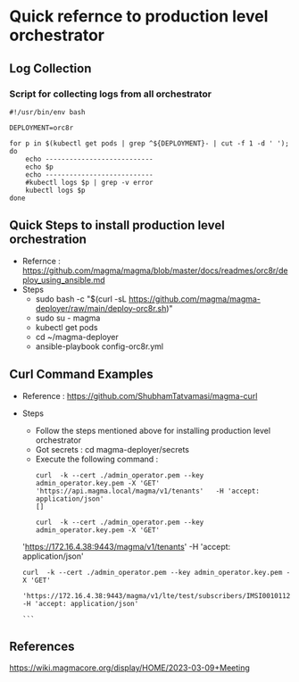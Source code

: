 # Quick refernce to production level orchestrator

## Log Collection
### Script for collecting logs from all orchestrator
```
#!/usr/bin/env bash

DEPLOYMENT=orc8r

for p in $(kubectl get pods | grep ^${DEPLOYMENT}- | cut -f 1 -d ' '); do
    echo ---------------------------
    echo $p
    echo ---------------------------
    #kubectl logs $p | grep -v error
    kubectl logs $p
done
```

## Quick Steps to install production level orchestration
* Refernce : https://github.com/magma/magma/blob/master/docs/readmes/orc8r/deploy_using_ansible.md
* Steps 
   - sudo bash -c "$(curl -sL https://github.com/magma/magma-deployer/raw/main/deploy-orc8r.sh)"
   - sudo su - magma
   - kubectl get pods
   - cd ~/magma-deployer
   - ansible-playbook config-orc8r.yml

## Curl Command Examples
* Reference : https://github.com/ShubhamTatvamasi/magma-curl
* Steps
    - Follow the steps mentioned above for installing production level orchestrator
    - Got secrets : cd magma-deployer/secrets
    - Execute the following command : 
      ```
      curl  -k --cert ./admin_operator.pem --key admin_operator.key.pem -X 'GET'   'https://api.magma.local/magma/v1/tenants'   -H 'accept: application/json'
      []

      curl  -k --cert ./admin_operator.pem --key admin_operator.key.pem -X 'GET'        
     'https://172.16.4.38:9443/magma/v1/tenants'   -H 'accept: application/json'
     
      curl  -k --cert ./admin_operator.pem --key admin_operator.key.pem -X 'GET'   
       'https://172.16.4.38:9443/magma/v1/lte/test/subscribers/IMSI001011234567430'   -H 'accept: application/json'

      ```
## References
https://wiki.magmacore.org/display/HOME/2023-03-09+Meeting
